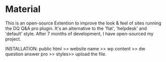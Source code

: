 # Material
This is an open-source Extention to improve the look & feel of sites running the DQ Q&A pro plugin. It's an alternative to the 'flat', 'helpdesk' and 'default' style. After 7 months of development, I have open-sourced my project.<p>
  </p>
  INSTALLATION: public html >> website name >> wp content >> dw question answer pro >> styles>> upload the file. 

